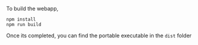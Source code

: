 To build the webapp, 
```
npm install
npm run build
```
Once its completed, you can find the portable executable in the ```dist``` folder
